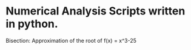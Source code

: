 # Numerical Analysis Scripts written in python.

Bisection:
Approximation of the root of f(x) = x^3-25
